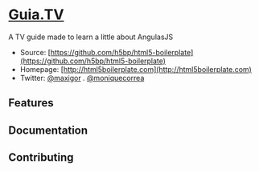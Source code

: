 # [Guia.TV](http://www.maxigor.com)

A TV guide made ​​to learn a little about AngulasJS

* Source: [https://github.com/h5bp/html5-boilerplate](https://github.com/h5bp/html5-boilerplate)
* Homepage: [http://html5boilerplate.com](http://html5boilerplate.com)
* Twitter: [@maxigor](http://twitter.com/maxigor) . [@moniquecorrea](http://twitter.com/nah__)




## Features


## Documentation


## Contributing
